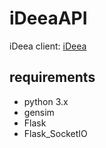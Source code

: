 # iDeeaAPI
iDeea client: [iDeea](https://github.com/gentom/iDeea)   

## requirements
* python 3.x  
* gensim  
* Flask  
* Flask_SocketIO  
    

